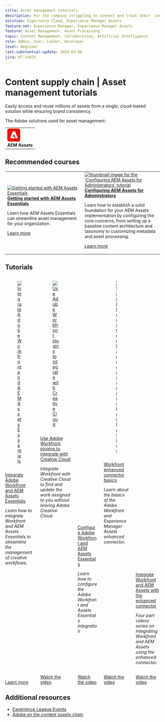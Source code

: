 ```yaml
---
title: Asset management tutorials
description: For the company struggling to connect and track their  content requirements through the planning process to content production and  completion. Lack of effective process, planning, approvals, and data  consistency across projects is robbing this company's content supply chain of  both productivity and efficiency.
solution: Experience Cloud, Experience Manager Assets
feature-set: Experience Manager, Experience Manager Assets
feature: Asset Management, Asset Processing
topic: Content Management, Collaboration, Artificial Intelligence
role: Admin, User, Leader, Developer
level: Beginner
last-substantial-update: 2024-03-06
jira: KT-15076
---
```


# Content supply chain | Asset management tutorials

Easily access and reuse millions of assets from a single, cloud-based solution while ensuring brand consistency.

The Adobe solutions used for asset management:

<table>
    <tr style="border: 0;">
      <td style="align: center">
        <p style="margin: 0"><img alt="Frame.io" src="/help/assets/aem-logo.png" style="width: 42px;height:42px;"></p>
        <strong>AEM Assets</strong>
      </td>
    </tr>
</table>

## Recommended courses

<table style="margin-top:0 !important">
    <tr>
      <td style="width:33%">
        <a href="https://experienceleague.adobe.com/docs/courses/using/experiencemanager-u-1-2023-assets-essentials.html" target="_blank">
          <img alt="Getting started with AEM Assets Essentials" src="https://cdn.experienceleague.adobe.com/thumb/getting-started-with-assets-essentials.png">
        </a>
        <div>
          <a href="https://experienceleague.adobe.com/docs/courses/using/experiencemanager-u-1-2023-assets-essentials.html" target="_blank">
        <strong>Getting started with AEM Assets Essentials</strong></a>
        <p class="is-size-7 recs-limit-description">Learn how AEM Assets Essentials can streamline asset management for your organization.</p>
        <p><a href="https://experienceleague.adobe.com/docs/courses/using/experiencemanager-u-1-2023-assets-essentials.html" class="spectrum-Button spectrum-Button--outline spectrum-Button--primary spectrum-Button--sizeM"><span class="spectrum-Button-label has-no-wrap has-text-weight-bold">Learn more</span></a></p>
        </div>
      </td>
      <td style="width:33%">
        <a href="https://experienceleague.adobe.com/docs/courses/using/experiencemanager-a-1-2020-1-assets.html" target="_blank">
          <img alt="thumbnail image for the 'Configuring AEM Assets for Administrators' tutorial" src="https://cdn.experienceleague.adobe.com/thumb/configuring-aem-assets-for-administrators.jpg">
        </a>
        <div>
          <a href="https://experienceleague.adobe.com/docs/courses/using/experiencemanager-a-1-2020-1-assets.html" target="_blank">
        <strong>Configuring AEM Assets for Administrators</strong></a>
        <p class="is-size-7 recs-limit-description">Learn how to establish a solid foundation for your AEM Assets implementation by configuring the core concerns, from setting up a baseline content architecture and taxonomy to customizing metadata and asset processing.</p>
        </div>
        <p><a href="https://experienceleague.adobe.com/docs/courses/using/experiencemanager-a-1-2020-1-assets.html" class="spectrum-Button spectrum-Button--outline spectrum-Button--primary spectrum-Button--sizeM"><span class="spectrum-Button-label has-no-wrap has-text-weight-bold">Learn more</span></a></p>
      </td>
    </tr>
</table>

## Tutorials

<div class="columns is-multiline"><div class="column is-half-tablet is-half-desktop is-one-third-widescreen" aria-label="Integrate Adobe Workfront and AEM Assets Essentials" tabIndex="0">
  <div class="card" style="height: 100%; display: flex; flex-direction: column; height: 100%;">
    <div class="card-image">
      <figure class="image x-is-16by9">
        <a href="https://experienceleague.adobe.com/docs/experience-manager-learn/assets-essentials/workfront/overview.html" title="Integrate Adobe Workfront and AEM Assets Essentials" tabindex="-1">
          <img class="is-bordered-r-small" src="https://cdn.experienceleague.adobe.com/thumb/docs-workfront.png" alt="Integrate Adobe Workfront and AEM Assets Essentials">
        </a>
      </figure>
    </div>
    <div class="card-content is-padded-small" style="display: flex; flex-direction: column; flex-grow: 1; justify-content: space-between;">
      <div class="top-card-content">
          <p class="headline is-size-6 has-text-weight-bold">
              <a href="https://experienceleague.adobe.com/docs/experience-manager-learn/assets-essentials/workfront/overview.html" title="Integrate Adobe Workfront and AEM Assets Essentials">Integrate Adobe Workfront and AEM Assets Essentials</a>
          </p>
          <p class="is-size-6"><em>Learn how to integrate Workfront and AEM Assets Essentials to streamline the management of creative workflows.</em></p>
      </div>
      <a href="https://experienceleague.adobe.com/docs/experience-manager-learn/assets-essentials/workfront/overview.html" class="spectrum-Button spectrum-Button--outline spectrum-Button--primary spectrum-Button--sizeM" style="align-self: flex-start; margin-top: 1rem;">
        <span class="spectrum-Button-label has-no-wrap has-text-weight-bold">Learn more</span>
      </a>
    </div>
  </div>
</div><div class="column is-half-tablet is-half-desktop is-one-third-widescreen" aria-label="Use Adobe Workfront plugins to integrate with Creative Cloud" tabIndex="1">
  <div class="card" style="height: 100%; display: flex; flex-direction: column; height: 100%;">
    <div class="card-image">
      <figure class="image x-is-16by9">
        <a href="https://experienceleague.adobe.com/docs/workfront/using/adobe-workfront-integrations/workfront-for-creative-cloud/wf-adobe-cc.html" title="Use Adobe Workfront plugins to integrate with Creative Cloud" tabindex="-1">
          <img class="is-bordered-r-small" src="https://video.tv.adobe.com/v/3415452?format=jpeg" alt="Use Adobe Workfront plugins to integrate with Creative Cloud">
        </a>
      </figure>
    </div>
    <div class="card-content is-padded-small" style="display: flex; flex-direction: column; flex-grow: 1; justify-content: space-between;">
      <div class="top-card-content">
          <p class="headline is-size-6 has-text-weight-bold">
              <a href="https://experienceleague.adobe.com/docs/workfront/using/adobe-workfront-integrations/workfront-for-creative-cloud/wf-adobe-cc.html" title="Use Adobe Workfront plugins to integrate with Creative Cloud">Use Adobe Workfront plugins to integrate with Creative Cloud</a>
          </p>
          <p class="is-size-6"><em>Integrate Workfront with Creative Cloud to find and update the work assigned to you without leaving Adobe Creative Cloud.</em></p>
      </div>
      <a href="https://experienceleague.adobe.com/docs/workfront/using/adobe-workfront-integrations/workfront-for-creative-cloud/wf-adobe-cc.html" class="spectrum-Button spectrum-Button--outline spectrum-Button--primary spectrum-Button--sizeM" style="align-self: flex-start; margin-top: 1rem;">
        <span class="spectrum-Button-label has-no-wrap has-text-weight-bold">Watch the video</span>
      </a>
    </div>
  </div>
</div><div class="column is-half-tablet is-half-desktop is-one-third-widescreen" aria-label="Configure Adobe Workfront and AEM Assets Essentials" tabIndex="2">
  <div class="card" style="height: 100%; display: flex; flex-direction: column; height: 100%;">
    <div class="card-image">
      <figure class="image x-is-16by9">
        <a href="https://experienceleague.adobe.com/docs/experience-manager-learn/assets-essentials/workfront/configure.html" title="Configure Adobe Workfront and AEM Assets Essentials" tabindex="-1">
          <img class="is-bordered-r-small" src="https://video.tv.adobe.com/v/336254?format=jpeg" alt="Configure Adobe Workfront and AEM Assets Essentials">
        </a>
      </figure>
    </div>
    <div class="card-content is-padded-small" style="display: flex; flex-direction: column; flex-grow: 1; justify-content: space-between;">
      <div class="top-card-content">
          <p class="headline is-size-6 has-text-weight-bold">
              <a href="https://experienceleague.adobe.com/docs/experience-manager-learn/assets-essentials/workfront/configure.html" title="Configure Adobe Workfront and AEM Assets Essentials">Configure Adobe Workfront and AEM Assets Essentials</a>
          </p>
          <p class="is-size-6"><em>Learn how to configure the Adobe Workfront and Assets Essentials integration</em></p>
      </div>
      <a href="https://experienceleague.adobe.com/docs/experience-manager-learn/assets-essentials/workfront/configure.html" class="spectrum-Button spectrum-Button--outline spectrum-Button--primary spectrum-Button--sizeM" style="align-self: flex-start; margin-top: 1rem;">
        <span class="spectrum-Button-label has-no-wrap has-text-weight-bold">Watch the video</span>
      </a>
    </div>
  </div>
</div><div class="column is-half-tablet is-half-desktop is-one-third-widescreen" aria-label="Workfront enhanced connector basics" tabIndex="3">
  <div class="card" style="height: 100%; display: flex; flex-direction: column; height: 100%;">
    <div class="card-image">
      <figure class="image x-is-16by9">
        <a href="https://experienceleague.adobe.com/docs/experience-manager-learn/assets/workfront/enhanced-connector/basics.html" title="Workfront enhanced connector basics" tabindex="-1">
          <img class="is-bordered-r-small" src="https://video.tv.adobe.com/v/337575?format=jpeg" alt="Workfront enhanced connector basics">
        </a>
      </figure>
    </div>
    <div class="card-content is-padded-small" style="display: flex; flex-direction: column; flex-grow: 1; justify-content: space-between;">
      <div class="top-card-content">
          <p class="headline is-size-6 has-text-weight-bold">
              <a href="https://experienceleague.adobe.com/docs/experience-manager-learn/assets/workfront/enhanced-connector/basics.html" title="Workfront enhanced connector basics">Workfront enhanced connector basics</a>
          </p>
          <p class="is-size-6"><em>Learn about the basics of the Adobe Workfront and Experience Manager Assets enhanced connector.</em></p>
      </div>
      <a href="https://experienceleague.adobe.com/docs/experience-manager-learn/assets/workfront/enhanced-connector/basics.html" class="spectrum-Button spectrum-Button--outline spectrum-Button--primary spectrum-Button--sizeM" style="align-self: flex-start; margin-top: 1rem;">
        <span class="spectrum-Button-label has-no-wrap has-text-weight-bold">Watch the video</span>
      </a>
    </div>
  </div>
</div><div class="column is-half-tablet is-half-desktop is-one-third-widescreen" aria-label="Integrate Workfront and AEM Assets with the enhanced connector" tabIndex="4">
  <div class="card" style="height: 100%; display: flex; flex-direction: column; height: 100%;">
    <div class="card-image">
      <figure class="image x-is-16by9">
        <a href="https://experienceleague.adobe.com/docs/experience-manager-learn/assets/workfront/enhanced-connector/aem-experts-series/overview.html" title="Integrate Workfront and AEM Assets with the enhanced connector" tabindex="-1">
          <img class="is-bordered-r-small" src="https://video.tv.adobe.com/v/340331?format=jpeg" alt="Integrate Workfront and AEM Assets with the enhanced connector">
        </a>
      </figure>
    </div>
    <div class="card-content is-padded-small" style="display: flex; flex-direction: column; flex-grow: 1; justify-content: space-between;">
      <div class="top-card-content">
          <p class="headline is-size-6 has-text-weight-bold">
              <a href="https://experienceleague.adobe.com/docs/experience-manager-learn/assets/workfront/enhanced-connector/aem-experts-series/overview.html" title="Integrate Workfront and AEM Assets with the enhanced connector">Integrate Workfront and AEM Assets with the enhanced connector</a>
          </p>
          <p class="is-size-6"><em>Four part videos series on integrating Workfront and AEM Assets using the enhanced connector.</em></p>
      </div>
      <a href="https://experienceleague.adobe.com/docs/experience-manager-learn/assets/workfront/enhanced-connector/aem-experts-series/overview.html" class="spectrum-Button spectrum-Button--outline spectrum-Button--primary spectrum-Button--sizeM" style="align-self: flex-start; margin-top: 1rem;">
        <span class="spectrum-Button-label has-no-wrap has-text-weight-bold">Watch the video</span>
      </a>
    </div>
  </div>
</div></div>

<!--
<table class="tablelayout-is-fixed">
<tr>
  <td>
    <a href="https://experienceleague.adobe.com/docs/experience-manager-learn/assets-essentials/workfront/overview.html">
      <img alt="Integrate Adobe Workfront and AEM Assets Essentials" src="https://cdn.experienceleague.adobe.com/thumb/docs-workfront.png">
    </a>
    <div>
      <a href="https://experienceleague.adobe.com/docs/experience-manager-learn/assets-essentials/workfront/overview.html">
    <strong>Integrate Adobe Workfront and AEM Assets Essentials</strong>
    </a>
    </div>
    <p>
    <em>Learn how to integrate Workfront and AEM Assets Essentials to streamline the management of creative workflows.</em>
    </p><p>
  </p></td>
  <td>
    <a href="https://experienceleague.adobe.com/docs/workfront-learn/tutorials-workfront/integrations/adobe-creative-cloud/use-adobe-workfront-extensions-for-creative-cloud.html">
      <img alt="Use Adobe Workfront plugins to integrate with Creative Cloud" src="https://video.tv.adobe.com/v/3415452?format=jpeg">
    </a>
    <div>
      <a href="https://experienceleague.adobe.com/docs/workfront-learn/tutorials-workfront/integrations/adobe-creative-cloud/use-adobe-workfront-extensions-for-creative-cloud.html">
    <strong>Use Adobe Workfront plugins to integrate with Creative Cloud</strong>
    </a>
    </div>
    <p>
    <em>Integrate Workfront with Creative Cloud to find and update the work assigned to you without leaving Adobe Creative Cloud.</em>
    </p><p>
  </p></td>
  <td>
    <a href="https://experienceleague.adobe.com/docs/experience-manager-learn/assets-essentials/workfront/configure.html">
    <img alt="Configure Adobe Workfront and AEM Assets Essentials" src="https://video.tv.adobe.com/v/336254?format=jpeg">
    </a>
    <div>
    <a href="https://experienceleague.adobe.com/docs/experience-manager-learn/assets-essentials/workfront/configure.html">
    <strong>Configure Adobe Workfront and AEM Assets Essentials</strong>
    </a>
    </div>
    <p>
    <em>Learn how to configure the Adobe Workfront and Assets Essentials integration</em>
    </p>
  </td>
  </tr>
  <tr>
  <td>
    <a href="https://experienceleague.adobe.com/docs/experience-manager-learn/assets/workfront/enhanced-connector/basics.html">
      <img alt="Workfront enhanced connector basics" src="https://video.tv.adobe.com/v/337575?format=jpeg">
    </a>
     <div>
      <a href="https://experienceleague.adobe.com/docs/experience-manager-learn/assets/workfront/enhanced-connector/basics.html">
        <strong>Workfront enhanced connector basics</strong>
      </a>
    </div>
    <p>
    <em>Learn about the basics of the Adobe Workfront and Experience Manager Assets enhanced connector.</em>
    </p>
  </td>
  <td>
    <a href="https://experienceleague.adobe.com/docs/experience-manager-learn/assets/workfront/enhanced-connector/aem-experts-series/overview.html">
      <img alt="Integrate Workfront and AEM Assets with the enhanced connector" src="https://video.tv.adobe.com/v/340331?format=jpeg">
    </a>
    <div>
      <a href="https://experienceleague.adobe.com/docs/experience-manager-learn/assets/workfront/enhanced-connector/aem-experts-series/overview.html">
    <strong>Integrate Workfront and AEM Assets with the enhanced connector</strong>
    </a>
    </div>
    <p>
    <em>Four part videos series on integrating Workfront and AEM Assets using the enhanced connector.</em>
    </p><p>
  </p></td>  
</tr>
</table>
-->

## Additional resources

* [Experience League Events](https://experienceleague.adobe.com/events/)
* [Adobe on the content supply chain](https://business.adobe.com/resources/webinars/adobe-on-the-content-supply-chain.html)
